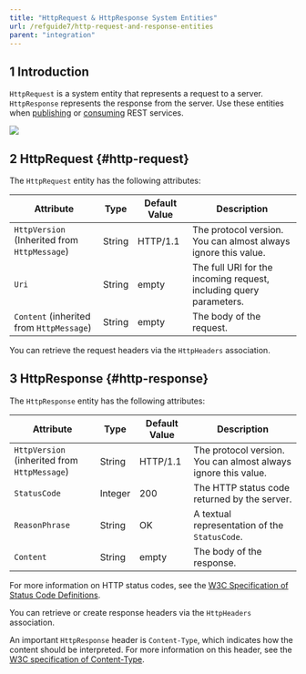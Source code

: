 ```yaml
---
title: "HttpRequest & HttpResponse System Entities"
url: /refguide7/http-request-and-response-entities
parent: "integration"
---
```


## 1 Introduction

`HttpRequest` is a system entity that represents a request to a server. `HttpResponse` represents the response from the server. Use these entities when [publishing](published-rest-services) or [consuming](consumed-rest-services) REST services.

![](attachments/http-request-and-response-entities/http-request-and-response-domain-model.png)

## 2 HttpRequest {#http-request}

The `HttpRequest` entity has the following attributes:

|  Attribute  |  Type  |  Default Value | Description  |
|  ---  |  ---  |  ---  |  ---  |
|  `HttpVersion` (Inherited from `HttpMessage`) |  String  | HTTP/1.1 | The protocol version. You can almost always ignore this value. |
|  `Uri`  | String  | empty | The full URI for the incoming request, including query parameters. |
|  `Content` (inherited from `HttpMessage`) |  String  | empty | The body of the request. |

You can retrieve the request headers via the `HttpHeaders` association.

## 3 HttpResponse {#http-response}

The `HttpResponse` entity has the following attributes:

|  Attribute  |  Type  |  Default Value | Description  |
|  ---  |  ---  |  ---  |  ---  |
|  `HttpVersion` (inherited from `HttpMessage`)  |  String  | HTTP/1.1 | The protocol version. You can almost always ignore this value. |
|  `StatusCode`  |  Integer  | 200 | The HTTP status code returned by the server.  |
|  `ReasonPhrase`  |  String  |  OK | A textual representation of the `StatusCode`.  |
|  `Content`  |  String  | empty | The body of the response. |

For more information on HTTP status codes, see the [W3C Specification of Status Code Definitions](https://www.w3.org/Protocols/rfc2616/rfc2616-sec10.html).

You can retrieve or create response headers via the `HttpHeaders` association.

An important `HttpResponse` header is `Content-Type`, which indicates how the content should be interpreted. For more information on this header, see the [W3C specification of Content-Type](https://www.w3.org/Protocols/rfc1341/4_Content-Type.html).
